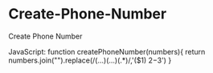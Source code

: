 # Create-Phone-Number
Create Phone Number

JavaScript:
function createPhoneNumber(numbers){
  return numbers.join("").replace(/(...)(...)(.*)/,'($1) $2-$3')
}
